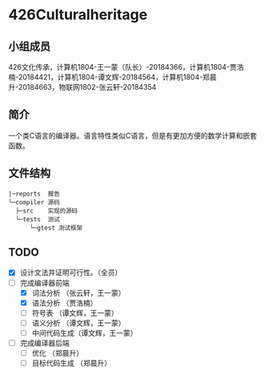 # 426Culturalheritage
## 小组成员
426文化传承，计算机1804-王一蒙（队长）-20184366，计算机1804-贾浩楠-20184421，计算机1804-谭文辉-20184564，计算机1804-郑晨升-20184663，物联网1802-张云轩-20184354

## 简介
一个类C语言的编译器。语言特性类似C语言，但是有更加方便的数学计算和嵌套函数。

## 文件结构
```
|─reports  报告
└─compiler 源码
  ├─src    实现的源码
  └─tests  测试
      └─gtest 测试框架
```

## TODO
- [x] 设计文法并证明可行性。（全员）
- [ ] 完成编译器前端
  - [x] 词法分析    （张云轩，王一蒙）
  - [x] 语法分析    （贾浩楠）
  - [ ] 符号表      （谭文辉，王一蒙）
  - [ ] 语义分析    （谭文辉，王一蒙）
  - [ ] 中间代码生成（谭文辉，王一蒙）
- [ ] 完成编译器后端
  - [ ] 优化	     （郑晨升）
  - [ ] 目标代码生成 （郑晨升）
